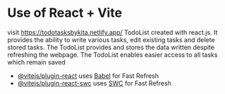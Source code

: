 # Use of React + Vite
visit https://todotasksbykita.netlify.app/
TodoList created with react.js. It provides the ability to write  various tasks, edit existing tasks and delete stored tasks.
The TodoList provides and stores the data written  despite refreshing the webpage.
The TodoList enables easier access to all tasks which remain saved
- [@vitejs/plugin-react](https://github.com/vitejs/vite-plugin-react/blob/main/packages/plugin-react/README.md) uses [Babel](https://babeljs.io/) for Fast Refresh
- [@vitejs/plugin-react-swc](https://github.com/vitejs/vite-plugin-react-swc) uses [SWC](https://swc.rs/) for Fast Refresh
